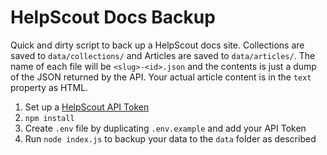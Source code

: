 # HelpScout Docs Backup

Quick and dirty script to back up a HelpScout docs site.
Collections are saved to `data/collections/` and Articles are saved to `data/articles/`.
The name of each file will be `<slug>-<id>.json` and the contents is just a dump
of the JSON returned by the API. Your actual article content is in the `text` property as HTML.

1. Set up a [HelpScout API Token](https://developer.helpscout.com/docs-api/#your-api-key)
2. `npm install`
3. Create `.env` file by duplicating `.env.example` and add your API Token
4. Run `node index.js` to backup your data to the `data` folder as described

